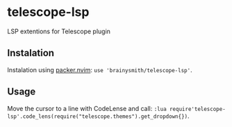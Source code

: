 # telescope-lsp
LSP extentions for Telescope plugin

## Instalation

Instalation using [packer.nvim][1]: `use 'brainysmith/telescope-lsp'`.

## Usage

Move the cursor to a line with CodeLense and call:
    `:lua require'telescope-lsp'.code_lens(require("telescope.themes").get_dropdown{})`.

[1]: https://github.com/wbthomason/packer.nvim

